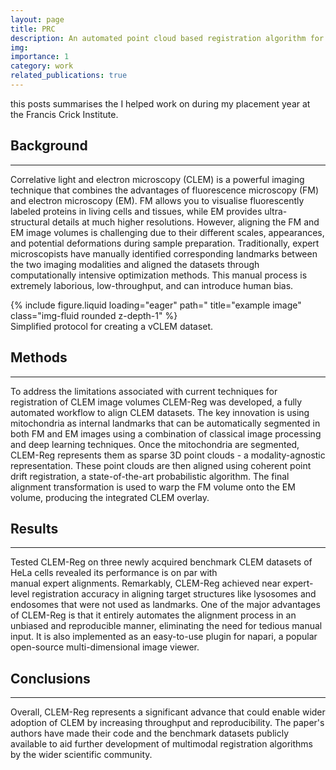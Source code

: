 ```yaml
---
layout: page
title: PRC
description: An automated point cloud based registration algorithm for correlative light and volume electron microscopy
img: 
importance: 1
category: work
related_publications: true
---
```

this posts summarises the  I helped work on during
my placement year at the Francis Crick Institute. 

## Background

---
Correlative light and electron microscopy (CLEM) is a powerful imaging technique that combines the advantages of 
fluorescence microscopy (FM) and electron microscopy (EM). FM allows you to visualise fluorescently labeled proteins 
in living cells and tissues, while EM provides ultra-structural details at much higher resolutions. However, aligning 
the FM and EM image volumes is challenging due to their different scales, appearances, and potential deformations during 
sample preparation. Traditionally, expert microscopists have manually identified corresponding landmarks between the two
imaging modalities and aligned the datasets through computationally intensive optimization methods. This manual process 
is extremely laborious, low-throughput, and can introduce human bias.

<div class="row">
    <div class="col-sm mt-3 mt-md-0">
        {% include figure.liquid loading="eager" path=" title="example image" class="img-fluid rounded z-depth-1" %}
    </div>
</div>
<div class="caption">
    Simplified protocol for creating a vCLEM dataset.
</div>


## Methods

---
To address the limitations associated with current techniques for registration of CLEM image volumes CLEM-Reg was developed, 
a fully automated workflow to align CLEM datasets. The key innovation is using mitochondria as internal 
landmarks that can be automatically segmented in both FM and EM images using a combination of classical image processing 
and deep learning techniques. Once the mitochondria are segmented, CLEM-Reg represents them as sparse 3D point clouds - a modality-agnostic 
representation. These point clouds are then aligned using coherent point drift registration, a state-of-the-art 
probabilistic algorithm. The final alignment transformation is used to warp the FM volume onto the EM volume, producing 
the integrated CLEM overlay.

## Results

---
Tested CLEM-Reg on three newly acquired benchmark CLEM datasets of HeLa cells revealed its performance is on par with  
manual expert alignments. Remarkably, CLEM-Reg achieved near expert-level registration accuracy in aligning target 
structures like lysosomes and endosomes that were not used as landmarks. One of the major advantages of CLEM-Reg is that 
it entirely automates the alignment process in an unbiased and reproducible manner, eliminating the need for tedious 
manual input. It is also implemented as an easy-to-use plugin for napari, a popular open-source multi-dimensional image viewer.


## Conclusions

---
Overall, CLEM-Reg represents a significant advance that could enable wider adoption of CLEM by increasing throughput and 
reproducibility. The paper's authors have made their code and the benchmark datasets publicly available to aid further 
development of multimodal registration algorithms by the wider scientific community.
